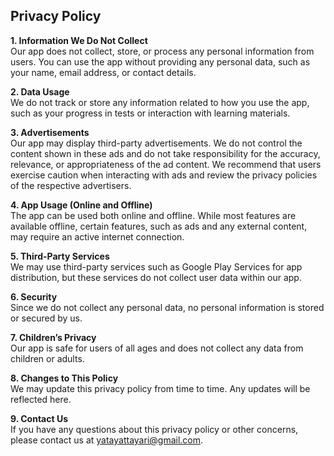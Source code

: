 ## **Privacy Policy**

**1. Information We Do Not Collect**  
Our app does not collect, store, or process any personal information from users. You can use the app without providing any personal data, such as your name, email address, or contact details.

**2. Data Usage**  
We do not track or store any information related to how you use the app, such as your progress in tests or interaction with learning materials.

**3. Advertisements**  
Our app may display third-party advertisements. We do not control the content shown in these ads and do not take responsibility for the accuracy, relevance, or appropriateness of the ad content. We recommend that users exercise caution when interacting with ads and review the privacy policies of the respective advertisers.

**4. App Usage (Online and Offline)**  
The app can be used both online and offline. While most features are available offline, certain features, such as ads and any external content, may require an active internet connection.

**5. Third-Party Services**  
We may use third-party services such as Google Play Services for app distribution, but these services do not collect user data within our app.

**6. Security**  
Since we do not collect any personal data, no personal information is stored or secured by us.

**7. Children’s Privacy**  
Our app is safe for users of all ages and does not collect any data from children or adults.

**8. Changes to This Policy**  
We may update this privacy policy from time to time. Any updates will be reflected here.

**9. Contact Us**  
If you have any questions about this privacy policy or other concerns, please contact us at yatayattayari@gmail.com.
